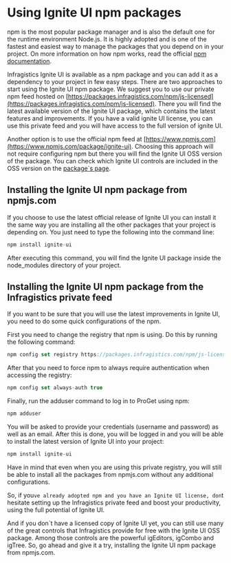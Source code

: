<!--
|metadata|
{
    "fileName": "Using-Ignite-UI-Npm-Packages",
    "controlName": [],
    "tags": ["npm"]
}
|metadata|
-->
# Using Ignite UI npm packages

npm is the most popular package manager and is also the default one for the runtime environment Node.js. It is highly adopted and is one of the fastest and easiest way to manage the packages that you depend on in your project. On more information on how npm works, read the official [npm documentation](https://docs.npmjs.com).

Infragistics Ignite UI is available as a npm package and you can add it as a dependency to your project in few easy steps. There are two approaches to start using the Ignite UI npm package. We suggest you to use our private npm feed hosted on  [https://packages.infragistics.com/npm/js-licensed](https://packages.infragistics.com/npm/js-licensed). There you will find the latest available version of the Ignite UI package, which contains the latest features and improvements. If you have a valid ignite UI license, you can use this private feed and you will have access to the full version of ignite UI. 

Another option is to use the official npm feed at [https://www.npmjs.com](https://www.npmjs.com/package/ignite-ui). Choosing this approach will not require configuring npm but there you will find the Ignite UI OSS version of the package. You can check which Ignite UI controls are included in the OSS version on the [package`s page](https://www.npmjs.com/package/ignite-ui).

## Installing the Ignite UI npm package from npmjs.com

If you choose to use the latest official release of Ignite UI you can install it the same way you are installing all the other packages that your project is depending on. You just need to type the following into the command line:

```js
npm install ignite-ui
```

After executing this command, you will find the Ignite UI package inside the node_modules directory of your project.  

## Installing the Ignite UI npm package from the Infragistics private feed

If you want to be sure that you will use the latest improvements in Ignite UI, you need to do some quick configurations of the npm. 

First you need to change the registry that npm is using. Do this by running the following command:

```js
npm config set registry https://packages.infragistics.com/npm/js-licensed
```

After that you need to force npm to always require authentication when accessing the registry:

```js
npm config set always-auth true
```

Finally, run the adduser command to log in to ProGet using npm:

```js
npm adduser
```

You will be asked to provide your credentials (username and password) as well as an email. After this is done, you will be logged in and you will be able to install the latest version of Ignite UI into your project:

```js
npm install ignite-ui
```

Have in mind that even when you are using this private registry, you will still be able to install all the packages from npmjs.com without any additional configurations. 

So, if you`ve already adopted npm and you have an Ignite UI license, don`t hesitate setting up the Infragistics private feed and boost your productivity, using the full potential of Ignite UI. 

And if you don`t have a licensed copy of Ignite UI yet, you can still use many of the great controls that Infragistics provide for free with the Ignite UI OSS package. Among those controls are the powerful igEditors, igCombo and igTree. So, go ahead and give it a try, installing the Ignite UI npm package from npmjs.com. 